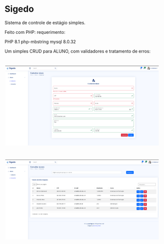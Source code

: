 # Sigedo

Sistema de controle de estágio simples. 

Feito com PHP:
requerimento:

PHP 8.1
php-mbstring
mysql 8.0.32


Um simples CRUD para ALUNO, com validadores e tratamento de erros:

<h1 align="center">
<img src="https://github.com/alzemand/sigedo/blob/main/assets/img/1.png" width="500"> 
</h1>


<h1 align="center">
<img src="https://github.com/alzemand/sigedo/blob/main/assets/img/2.png" width="500"> 
</h1>




